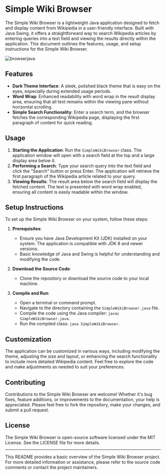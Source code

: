 # Simple Wiki Browser

The Simple Wiki Browser is a lightweight Java application designed to fetch and display content from Wikipedia in a user-friendly interface. Built with Java Swing, it offers a straightforward way to search Wikipedia articles by entering queries into a text field and viewing the results directly within the application. This document outlines the features, usage, and setup instructions for the Simple Wiki Browser.

![browserjava](https://github.com/JeninSutradhar/SimpleWikiBrowserJava/assets/111521642/26682782-567f-4a51-8b29-d47e69a26003)

## Features

- **Dark Theme Interface**: A sleek, polished black theme that is easy on the eyes, especially during extended usage periods.
- **Word Wrap**: Enhanced readability with word wrap in the result display area, ensuring that all text remains within the viewing pane without horizontal scrolling.
- **Simple Search Functionality**: Enter a search term, and the browser fetches the corresponding Wikipedia page, displaying the first paragraph of content for quick reading.

## Usage

1. **Starting the Application**: Run the `SimpleWikiBrowser` class. The application window will open with a search field at the top and a large display area below it.
2. **Performing a Search**: Type your search query into the text field and click the "Search" button or press Enter. The application will retrieve the first paragraph of the Wikipedia article related to your query.
3. **Viewing Results**: The result area below the search field will display the fetched content. The text is presented with word wrap enabled, ensuring all content is easily readable within the window.

## Setup Instructions

To set up the Simple Wiki Browser on your system, follow these steps:

1. **Prerequisites**:
   - Ensure you have Java Development Kit (JDK) installed on your system. The application is compatible with JDK 8 and newer versions.
   - Basic knowledge of Java and Swing is helpful for understanding and modifying the code.

2. **Download the Source Code**:
   - Clone the repository or download the source code to your local machine.

3. **Compile and Run**:
   - Open a terminal or command prompt.
   - Navigate to the directory containing the `SimpleWikiBrowser.java` file.
   - Compile the code using the Java compiler: `javac SimpleWikiBrowser.java`.
   - Run the compiled class: `java SimpleWikiBrowser`.

## Customization

The application can be customized in various ways, including modifying the theme, adjusting the size and layout, or enhancing the search functionality to include more detailed Wikipedia content. Feel free to explore the code and make adjustments as needed to suit your preferences.

## Contributing

Contributions to the Simple Wiki Browser are welcome! Whether it's bug fixes, feature additions, or improvements to the documentation, your help is appreciated. Please feel free to fork the repository, make your changes, and submit a pull request.

## License

The Simple Wiki Browser is open-source software licensed under the MIT License. See the LICENSE file for more details.

---

This README provides a basic overview of the Simple Wiki Browser project. For more detailed information or assistance, please refer to the source code comments or contact the project maintainers.

